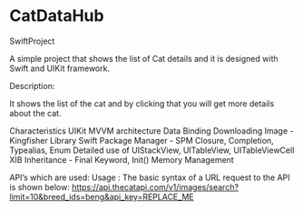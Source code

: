# CatDataHub
SwiftProject

A simple project that shows the list of Cat details and it is designed with Swift and UIKit framework.


Description:

It shows the list of the cat and by clicking that you will get more details about the cat.

Characteristics
 UIKit
 MVVM architecture
 Data Binding
 Downloading Image - Kingfisher Library
 Swift Package Manager - SPM
 Closure, Completion, Typealias, Enum
 Detailed use of UIStackView, UITableView, UITableViewCell XIB
 Inheritance - Final Keyword, Init()
 Memory Management

API’s which are used:
Usage : The basic syntax of a URL request to the API is shown below:
https://api.thecatapi.com/v1/images/search?limit=10&breed_ids=beng&api_key=REPLACE_ME
